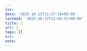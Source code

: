 ```yaml
---
ivs:
date: '2025-10-13T11:27:18+08:00'
lastmod: '2025-10-13T13:04:51+08:00'
title: 󰖹
url: 󰖹
tags: []
src:
note:
---
```


